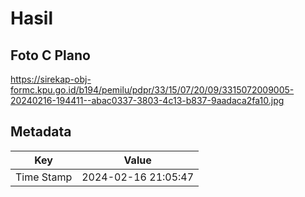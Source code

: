 # Hasil

## Foto C Plano

https://sirekap-obj-formc.kpu.go.id/b194/pemilu/pdpr/33/15/07/20/09/3315072009005-20240216-194411--abac0337-3803-4c13-b837-9aadaca2fa10.jpg


## Metadata

| Key        | Value               |
| ---------- | ------------------- |
| Time Stamp | 2024-02-16 21:05:47 |



